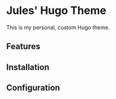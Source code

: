 # Jules' Hugo Theme

This is my personal, custom Hugo theme.

## Features

## Installation

## Configuration
